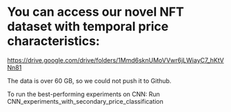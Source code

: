 # You can access our novel NFT dataset with temporal price characteristics:

https://drive.google.com/drive/folders/1Mmd6sknUMoVVwr6jLWiayC7_hKtVNn81

The data is over 60 GB, so we could not push it to Github.

To run the best-performing experiments on CNN: Run CNN_experiments_with_secondary_price_classification
